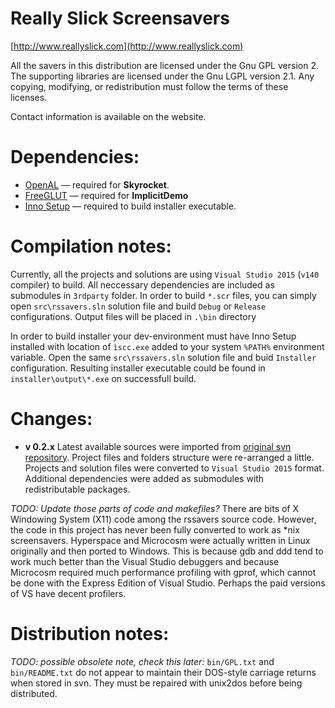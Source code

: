 # Really Slick Screensavers
[http://www.reallyslick.com](http://www.reallyslick.com)

All the savers in this distribution are licensed under the Gnu GPL version 2.
The supporting libraries are licensed under the Gnu LGPL version 2.1.  Any
copying, modifying, or redistribution must follow the terms of these licenses.

Contact information is available on the website.

# Dependencies:

* [OpenAL](www.openal.org) — required for **Skyrocket**.
* [FreeGLUT](http://freeglut.sourceforge.net) — required for **ImplicitDemo**
* [Inno Setup](http://www.jrsoftware.org/isinfo.php) — required to build installer executable.

# Compilation notes:

Currently, all the projects and solutions are using `Visual Studio 2015` (`v140` compiler) to build. All neccessary dependencies are included as submodules in `3rdparty` folder. In order to build `*.scr` files, you can simply open `src\rssavers.sln` solution file and build `Debug` or `Release` configurations. Output files will be placed in `.\bin` directory

In order to build installer your dev-environment must have Inno Setup installed with location of `ìscc.exe` added to your system `%PATH%` environment variable. Open the same `src\rssavers.sln` solution file and buid `Installer` configuration. Resulting installer executable could be found in `installer\output\*.exe` on successfull build.

# Changes:

* **v 0.2.x**
Latest available sources were imported from [original svn repository](https://sourceforge.net/projects/rssavers/). Project files and folders structure were re-arranged a little. Projects and solution files were converted to `Visual Studio 2015` format. Additional dependencies were added as submodules with redistributable packages.

*TODO: Update those parts of code and makefiles?*
There are bits of X Windowing System (X11) code among the rssavers source code. However, the code in this project has never been fully converted to work as *nix screensavers. Hyperspace and Microcosm were actually written in Linux originally and then ported to Windows. This is because gdb and ddd tend to work much better than the Visual Studio debuggers and because Microcosm required much performance profiling with gprof, which cannot be done with the Express Edition of Visual Studio.  Perhaps the paid versions of VS have decent profilers.

# Distribution notes:

*TODO: possible obsolete note, check this later:*
`bin/GPL.txt` and `bin/README.txt` do not appear to maintain their DOS-style
carriage returns when stored in svn.  They must be repaired with unix2dos
before being distributed.
